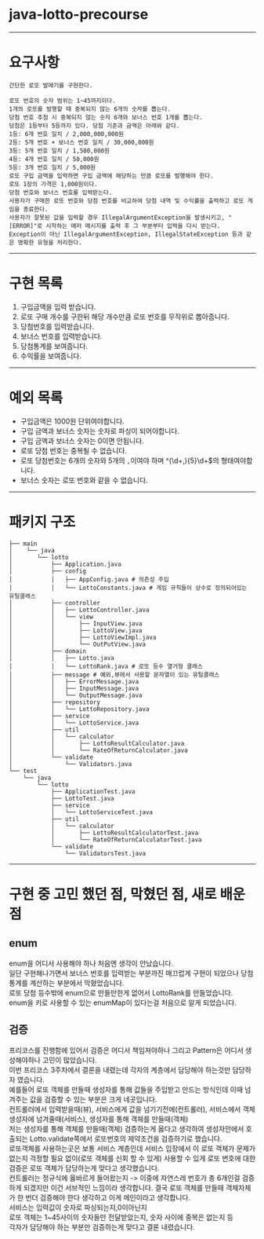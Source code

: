# java-lotto-precourse
------------------------------------------------
# 요구사항 
```
간단한 로또 발매기를 구현한다.

로또 번호의 숫자 범위는 1~45까지이다.
1개의 로또를 발행할 때 중복되지 않는 6개의 숫자를 뽑는다.
당첨 번호 추첨 시 중복되지 않는 숫자 6개와 보너스 번호 1개를 뽑는다.
당첨은 1등부터 5등까지 있다. 당첨 기준과 금액은 아래와 같다.
1등: 6개 번호 일치 / 2,000,000,000원
2등: 5개 번호 + 보너스 번호 일치 / 30,000,000원
3등: 5개 번호 일치 / 1,500,000원
4등: 4개 번호 일치 / 50,000원
5등: 3개 번호 일치 / 5,000원
로또 구입 금액을 입력하면 구입 금액에 해당하는 만큼 로또를 발행해야 한다.
로또 1장의 가격은 1,000원이다.
당첨 번호와 보너스 번호를 입력받는다.
사용자가 구매한 로또 번호와 당첨 번호를 비교하여 당첨 내역 및 수익률을 출력하고 로또 게임을 종료한다.
사용자가 잘못된 값을 입력할 경우 IllegalArgumentException을 발생시키고, "[ERROR]"로 시작하는 에러 메시지를 출력 후 그 부분부터 입력을 다시 받는다.
Exception이 아닌 IllegalArgumentException, IllegalStateException 등과 같은 명확한 유형을 처리한다.
```
------------------------------------------------
# 구현 목록
1. 구입금액을 입력 받습니다.
2. 로또 구매 개수를 구한뒤 해당 개수만큼 로또 번호를 무작위로 뽑아줍니다.
3. 당첨번호를 입력받습니다.
4. 보너스 번호를 입력받습니다.
5. 당첨통계를 보여줍니다.
6. 수익률을 보여줍니다.

------------------------------------------------
# 예외 목록
- 구입금액은 1000원 단위여야합니다.
- 구입 금액과 보너스 숫자는 숫자로 파싱이 되어야합니다.
- 구입 금액과 보너스 숫자는 0이면 안됩니다.
- 로또 당첨 번호는 중복될 수 없습니다.
- 로또 당첨번호는 6개의 숫자와 5개의 `,`이여야 하며 ^(\d+,){5}\d+$의 형태여야합니다.
- 보너스 숫자는 로또 번호와 같을 수 없습니다.
------------------------------------------------
# 패키지 구조 
```
├── main  
│    └── java  
│       └── lotto  
│           ├── Application.java  
│           ├── config  
│           │   ├── AppConfig.java # 의존성 주입  
│           │   └── LottoConstants.java # 게임 규칙들이 상수로 정의되어있는 유틸클래스  
│           ├── controller  
│           │   ├── LottoController.java  
│           │   └── view  
│           │       ├── InputView.java  
│           │       ├── LottoView.java  
│           │       ├── LottoViewImpl.java  
│           │       └── OutPutView.java  
│           ├── domain  
│           │   ├── Lotto.java  
│           │   └── LottoRank.java # 로또 등수 열거형 클래스  
│           ├── message # 예외,뷰에서 사용할 문자열이 있는 유틸클래스  
│           │   ├── ErrorMessage.java  
│           │   ├── InputMessage.java  
│           │   └── OutputMessage.java  
│           ├── repository  
│           │   └── LottoRepository.java  
│           ├── service  
│           │   └── LottoService.java  
│           ├── util  
│           │   └── calculator  
│           │       ├── LottoResultCalculator.java  
│           │       └── RateOfReturnCalculator.java  
│           └── validate  
│               └── Validators.java  
└── test  
    └── java  
        └── lotto  
            ├── ApplicationTest.java  
            ├── LottoTest.java  
            ├── service  
            │   └── LottoServiceTest.java  
            ├── util  
            │   └── calculator  
            │       ├── LottoResultCalculatorTest.java  
            │       └── RateOfReturnCalculatorTest.java  
            └── validate  
                └── ValidatorsTest.java
```
------------------------------------------------
# 구현 중 고민 했던 점, 막혔던 점, 새로 배운점

## enum
enum을 어디서 사용해야 하나 처음엔 생각이 안났습니다.  
일단 구현해나가면서 보너스 번호를 입력받는 부분까진 매끄럽게 구현이 되었으나 당첨통계를 계산하는 부분에서 막혔었습니다.  
로또 당첨 등수밖에 enum으로 만들만한게 없어서  LottoRank를 만들었습니다.  
enum을 키로 사용할 수 있는 enumMap이 있다는걸 처음으로 알게 되었습니다.

## 검증  
프리코스를 진행함에 있어서 검증은 어디서 책임져야하나 그리고 Pattern은 어디서 생성해야하나 고민이 많았습니다.  
이번 프리코스 3주차에서 결론을 내렸는데 각자의 계층에서 담당해야 하는것만 담당하자 였습니다.  
예를들어 로또 객체를 만들때 생성자를 통해 값들을 주입받고 만드는 방식인데 이때 넘겨주는 값을 검증할 수 있는 부분은 크게 네곳입니다.  
컨트롤러에서 입력받을때(뷰), 서비스에게 값을 넘기기전에(컨트롤러), 서비스에서 객체 생성자에 넘겨줄때(서비스), 생성자를 통해 객체를 만들때(객체)  
저는 생성자를 통해 객체를 만들때(객체) 검증하는게 옳다고 생각하여 생성자안에서 호출되는 Lotto.validate쪽에서 로또번호의 제약조건을 검증하기로 했습니다.  
로또객체를 사용하는곳은 보통 서비스 계층인데 서비스 입장에서 이 로또 객체가 문제가 없는지 걱정할 필요 없이(로또 객체를 신회 할 수 있게) 사용할 수 있게 로또 번호에 대한 검증은 로또 객체가 담당하는게 맞다고 생각했습니다.  
컨트롤러는 정규식에 옳바르게 들어왔는지 -> 이중에 자연스레 번호가 총 6개인걸 검증하게 되겠지만 이건 서브적인 느낌이라 생각합니다. 결국 로또 객체를 만들때 객체자체가 한 번더 검증해야 한다 생각하고 이게 메인이라고 생각합니다.   
서비스는 입력값이 숫자로 파싱되는지,0이아닌지  
로또 객체는 1~45사이의 숫자들만 전달받았는지, 숫자 사이에 중복은 없는지 등  
각자가 담당해야 하는 부분만 검증하는게 맞다고 결론 내렸습니다.  





